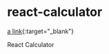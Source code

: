 # react-calculator
[a link](https://react-js-calculator-vince-c.firebaseapp.com/){:target="_blank"}

React Calculator
